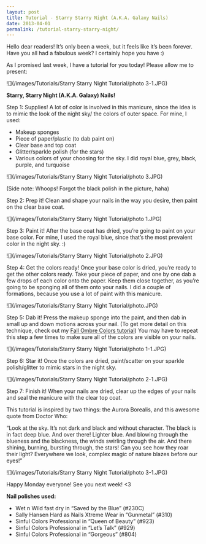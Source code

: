 ```yaml
---
layout: post
title: Tutorial - Starry Starry Night (A.K.A. Galaxy Nails)
date: 2013-04-01
permalink: /tutorial-starry-starry-night/
---
```


Hello dear readers! It’s only been a week, but it feels like it’s been forever. Have you all had a fabulous week? I certainly hope you have :)

As I promised last week, I have a tutorial for you today! Please allow me to present:

![](/images/Tutorials/Starry Starry Night Tutorial/photo 3-1.JPG)

**Starry, Starry Night (A.K.A. Galaxy) Nails!**

Step 1: Supplies! A lot of color is involved in this manicure, since the idea is to mimic the look of the night sky/ the colors of outer space. For mine, I used:

- Makeup sponges
- Piece of paper/plastic (to dab paint on)
- Clear base and top coat
- Glitter/sparkle polish (for the stars)
- Various colors of your choosing for the sky. I did royal blue, grey, black, purple, and turquoise

![](/images/Tutorials/Starry Starry Night Tutorial/photo 3.JPG)

(Side note: Whoops! Forgot the black polish in the picture, haha)

Step 2: Prep it! Clean and shape your nails in the way you desire, then paint on the clear base coat.

![](/images/Tutorials/Starry Starry Night Tutorial/photo 1.JPG)

Step 3: Paint it! After the base coat has dried, you’re going to paint on your base color. For mine, I used the royal blue, since that’s the most prevalent color in the night sky. :)

![](/images/Tutorials/Starry Starry Night Tutorial/photo 2.JPG)

Step 4: Get the colors ready! Once your base color is dried, you’re ready to get the other colors ready.
Take your piece of paper, and one by one dab a few drops of each color onto the paper. Keep them close together, as you’re going to be sponging all of them onto your nails. I did a couple of formations, because you use a lot of paint with this manicure.

![](/images/Tutorials/Starry Starry Night Tutorial/photo.JPG)

Step 5: Dab it! Press the makeup sponge into the paint, and then dab in small up and down motions across your nail. (To get more detail on this technique, check out my [Fall Ombre Colors tutorial](http://nailsfornickels.com/tutorial-ombre-fall-colors/)) You may have to repeat this step a few times to make sure all of the colors are visible on your nails.

![](/images/Tutorials/Starry Starry Night Tutorial/photo 1-1.JPG)

Step 6: Star it! Once the colors are dried, paint/scatter on your sparkle polish/glitter to mimic stars in the night sky.

![](/images/Tutorials/Starry Starry Night Tutorial/photo 2-1.JPG)

Step 7: Finish it! When your nails are dried, clear up the edges of your nails and seal the manicure with the clear top coat.

This tutorial is inspired by two things: the Aurora Borealis, and this awesome quote from Doctor Who:

“Look at the sky. It’s not dark and black and without character. The black is in fact deep blue. And over there! Lighter blue. And blowing through the blueness and the blackness, the winds swirling through the air. And there shining, burning, bursting through, the stars! Can you see how they roar their light? Everywhere we look, complex magic of nature blazes before our eyes!”

![](/images/Tutorials/Starry Starry Night Tutorial/photo 3-1.JPG)

Happy Monday everyone! See you next week! <3

**Nail polishes used:**

- Wet n Wild fast dry in “Saved by the Blue” (#230C)
- Sally Hansen Hard as Nails Xtreme Wear in “Gunmetal” (#310)
- Sinful Colors Professional in “Queen of Beauty” (#923)
- Sinful Colors Professional in “Let’s Talk” (#929)
- Sinful Colors Professional in “Gorgeous” (#804)